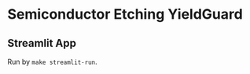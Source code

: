 <!-- markdownlint-disable MD043 -->

# Semiconductor Etching YieldGuard

## Streamlit App

Run by `make streamlit-run`.
